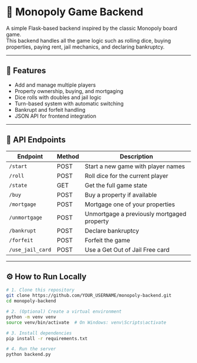 # 🎲 Monopoly Game Backend

A simple Flask-based backend inspired by the classic Monopoly board game.  
This backend handles all the game logic such as rolling dice, buying properties, paying rent, jail mechanics, and declaring bankruptcy.

---

## 🚀 Features
- Add and manage multiple players
- Property ownership, buying, and mortgaging
- Dice rolls with doubles and jail logic
- Turn-based system with automatic switching
- Bankrupt and forfeit handling
- JSON API for frontend integration

---

## 🧩 API Endpoints

| Endpoint | Method | Description |
|-----------|--------|-------------|
| `/start` | POST | Start a new game with player names |
| `/roll` | POST | Roll dice for the current player |
| `/state` | GET | Get the full game state |
| `/buy` | POST | Buy a property if available |
| `/mortgage` | POST | Mortgage one of your properties |
| `/unmortgage` | POST | Unmortgage a previously mortgaged property |
| `/bankrupt` | POST | Declare bankruptcy |
| `/forfeit` | POST | Forfeit the game |
| `/use_jail_card` | POST | Use a Get Out of Jail Free card |

---

## ⚙️ How to Run Locally

```bash
# 1. Clone this repository
git clone https://github.com/YOUR_USERNAME/monopoly-backend.git
cd monopoly-backend

# 2. (Optional) Create a virtual environment
python -m venv venv
source venv/bin/activate  # On Windows: venv\Scripts\activate

# 3. Install dependencies
pip install -r requirements.txt

# 4. Run the server
python backend.py

